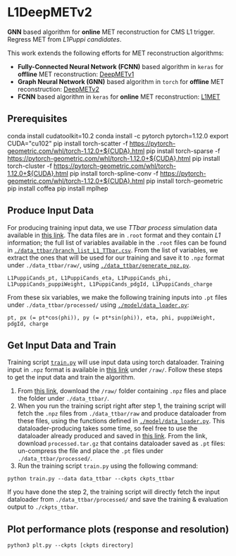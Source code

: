 # L1DeepMETv2
**GNN** based algorithm for **online** MET reconstruction for CMS L1 trigger. Regress MET from _L1Puppi candidates_.

This work extends the following efforts for MET reconstruction algorithms:
- **Fully-Connected Neural Network (FCNN)** based algorithm in `keras` for **offline** MET reconstruction: [DeepMETv1](https://github.com/DeepMETv2/DeepMETv1)
- **Graph Neural Network (GNN)** based algorithm in `torch` for **offline** MET reconstruction: [DeepMETv2](https://github.com/DeepMETv2/DeepMETv2)
- **FCNN** based algorithm in `keras` for **online** MET reconstruction: [L1MET](https://github.com/jmduarte/L1METML) 



## Prerequisites 

conda install cudatoolkit=10.2
conda install -c pytorch pytorch=1.12.0
export CUDA="cu102"
pip install torch-scatter -f https://pytorch-geometric.com/whl/torch-1.12.0+${CUDA}.html
pip install torch-sparse -f https://pytorch-geometric.com/whl/torch-1.12.0+${CUDA}.html
pip install torch-cluster -f https://pytorch-geometric.com/whl/torch-1.12.0+${CUDA}.html
pip install torch-spline-conv -f https://pytorch-geometric.com/whl/torch-1.12.0+${CUDA}.html
pip install torch-geometric
pip install coffea
pip install mplhep


## Produce Input Data

For producing training input data, we use _TTbar process_ simulation data available in [this link](https://cernbox.cern.ch/files/link/public/JK2InUjatHFxFbf?tiles-size=1&items-per-page=100&view-mode=resource-table). The data files are in `.root` format and they contain _L1_ information; the full list of variables available in the `.root` files can be found in [`./data_ttbar/branch_list_L1_TTbar.csv`](https://github.com/DeepMETv2/L1DeepMETv2/blob/master/data_ttbar/branch_list_L1_TTbar.csv). From the list of variables, we extract the ones that will be used for our training and save it to `.npz` format under `./data_ttbar/raw/`, using [`./data_ttbar/generate_npz.py`](https://github.com/DeepMETv2/L1DeepMETv2/blob/master/data_ttbar/generate_npz.py). 

```
L1PuppiCands_pt, L1PuppiCands_eta, L1PuppiCands_phi, L1PuppiCands_puppiWeight, L1PuppiCands_pdgId, L1PuppiCands_charge 
```

From these six variables, we make the following training inputs into `.pt` files under `./data_ttbar/processed/` using [`./model/data_loader.py`](https://github.com/DeepMETv2/L1DeepMETv2/blob/master/model/data_loader.py):

```
pt, px (= pt*cos(phi)), py (= pt*sin(phi)), eta, phi, puppiWeight, pdgId, charge 
```


## Get Input Data and Train 

Training script [`train.py`](https://github.com/DeepMETv2/L1DeepMETv2/blob/master/train.py) will use input data using torch dataloader. Training input in `.npz` format is available in [this link](https://cernbox.cern.ch/s/RETpE7fzw4g0lnF) under `/raw/`. Follow these steps to get the input data and train the algorithm.

1. From [this link](https://cernbox.cern.ch/s/RETpE7fzw4g0lnF), download the `/raw/` folder containing `.npz` files and place the folder under `./data_ttbar/`.
2. When you run the training script right after step 1, the training script will fetch the `.npz` files from `./data_ttbar/raw` and produce dataloader from these files, using the functions defined in [`./model/data_loader.py`](https://github.com/DeepMETv2/L1DeepMETv2/blob/master/model/data_loader.py). This dataloader-producing takes some time, so feel free to use the dataloader already produced and saved in [this link](https://cernbox.cern.ch/s/RETpE7fzw4g0lnF). From the link, download `processed.tar.gz` that contains dataloader saved as `.pt` files: un-compress the file and place the `.pt` files under `./data_ttbar/processed/`.
3. Run the training script `train.py` using the following command:
```
python train.py --data data_ttbar --ckpts ckpts_ttbar
```
If you have done the step 2, the training script will directly fetch the input dataloader from `./data_ttbar/processed/` and save the training & evaluation output to `./ckpts_ttbar`.


## Plot performance plots (response and resolution)

```
python3 plt.py --ckpts [ckpts directory]
```
